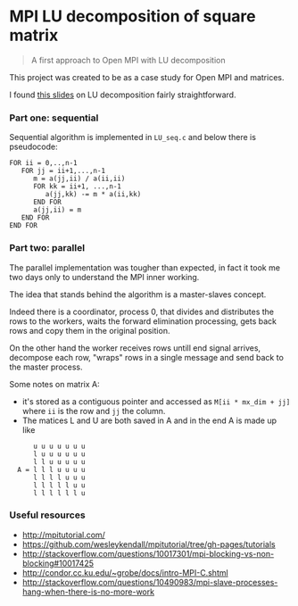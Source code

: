 # MPI LU decomposition of square matrix

> A first approach to Open MPI with LU decomposition

This project was created to be as a case study for Open MPI and matrices.

I found [this slides](http://www.cse.buffalo.edu/faculty/miller/Courses/CSE633/Tummala-Spring-2014-CSE633.pdf) on LU decomposition fairly straightforward.

### Part one: sequential

Sequential algorithm is implemented in `LU_seq.c`
 and below there is pseudocode:

```
FOR ii = 0,..,n-1
   FOR jj = ii+1,...,n-1
      m = a(jj,ii) / a(ii,ii)
      FOR kk = ii+1, ...,n-1
         a(jj,kk) -= m * a(ii,kk)
      END FOR
      a(jj,ii) = m
   END FOR
END FOR
```

### Part two: parallel

The parallel implementation was tougher than expected, in fact it took me two days only to understand the MPI inner working.

The idea that stands behind the algorithm is a master-slaves concept. 

Indeed there is a coordinator, process 0, that divides and distributes the rows to the workers, waits the forward elimination processing, gets back rows and copy them in the original position.

On the other hand the worker receives rows untill end signal arrives, decompose each row, "wraps" rows in a single message and send back to the master process.

Some notes on matrix A:

* it's stored as a contiguous pointer and accessed as ``M[ii * mx_dim + jj]`` where ``ii`` is the row and ``jj`` the column.
* The matices L and U are both saved in A and in the end A is made up like
```
      u u u u u u u
      l u u u u u u
      l l u u u u u
  A = l l l u u u u
      l l l l u u u
      l l l l l u u
      l l l l l l u 
```

### Useful resources

* http://mpitutorial.com/
* https://github.com/wesleykendall/mpitutorial/tree/gh-pages/tutorials
* http://stackoverflow.com/questions/10017301/mpi-blocking-vs-non-blocking#10017425
* http://condor.cc.ku.edu/~grobe/docs/intro-MPI-C.shtml
* http://stackoverflow.com/questions/10490983/mpi-slave-processes-hang-when-there-is-no-more-work

